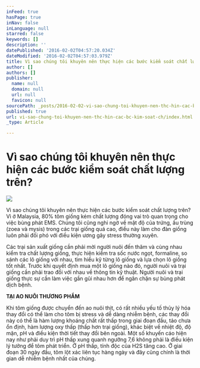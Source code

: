 ```yaml
---
inFeed: true
hasPage: true
inNav: false
inLanguage: null
starred: false
keywords: []
description: ''
datePublished: '2016-02-02T04:57:20.034Z'
dateModified: '2016-02-02T04:57:03.979Z'
title: Vì sao chúng tôi khuyên nên thực hiện các bước kiểm soát chất lượng trên?
author: []
authors: []
publisher:
  name: null
  domain: null
  url: null
  favicon: null
sourcePath: _posts/2016-02-02-vi-sao-chung-toi-khuyen-nen-thc-hin-cac-bc-kim-soat-ch.md
published: true
url: vi-sao-chung-toi-khuyen-nen-thc-hin-cac-bc-kim-soat-ch/index.html
_type: Article

---
```

# Vì sao chúng tôi khuyên nên thực hiện các bước kiểm soát chất lượng trên?
![](https://the-grid-user-content.s3-us-west-2.amazonaws.com/a10842c4-5481-4d16-b368-0a9b1efd037b.jpg)

Vì sao chúng tôi khuyên nên thực hiện các bước kiểm soát chất lượng trên? Vì ở Malaysia, 80% tôm giống kém chất lượng đóng vai trò quan trọng cho việc bùng phát EMS. Chúng tôi cũng nghi ngờ về mật độ của trứng, ấu trùng (zoea và mysis) trong các trại giống quá cao, điều này làm cho đàn giống luôn phải đối phó với điều kiện ương gây stress thường xuyên.

Các trại sản xuất giống cần phải mời người nuôi đến thăm và cùng nhau kiểm tra chất lượng giống, thực hiện kiểm tra sốc nước ngọt, formaline, so sánh các lô giống với nhau, tìm hiểu kỹ từng lô giống và lựa chọn lô giống tốt nhất. Trước khi quyết định mua một lô giống nào đó, người nuôi và trại giống cần phải trao đổi với nhau về thông tin kỹ thuật. Người nuôi và trại giống thực sự cần làm việc gần gũi nhau hơn để ngăn chặn sự bùng phát dịch bệnh.

**TẠI AO NUÔI THƯƠNG PHẨM**

Khi tôm giống được chuyển đến ao nuôi thịt, có rất nhiều yếu tố thủy lý hóa thay đổi có thể làm cho tôm bị stress và dễ dàng nhiễm bệnh, các thay đổi này có thể là hàm lượng khoáng chất rất thấp trong giai đoạn đầu, tảo chưa ổn định, hàm lượng oxy thấp (thấp hơn trại giống), khác biệt về nhiệt độ, độ mặn, pH và điều kiện thời tiết thay đổi bên ngoài. Một số khuyến cáo hiện nay như phải duy trì pH thấp xung quanh ngưỡng 7,6 không phải là điều kiện lý tưởng để tôm phát triển. Ở pH thấp, tính độc của H2S tăng cao. Ở giai đoạn 30 ngày đầu, tôm lột xác liên tục hàng ngày và đây cũng chính là thời gian dễ nhiễm bệnh nhất của chúng.
